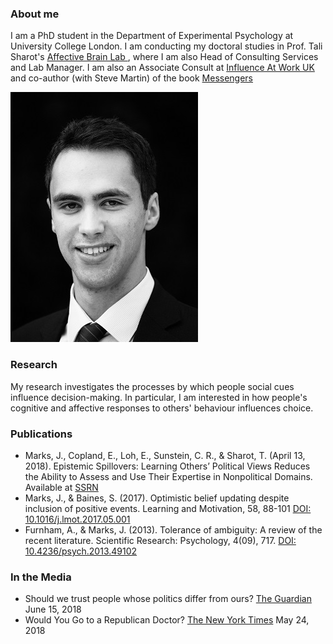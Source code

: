### About me

I am a PhD student in the Department of Experimental Psychology at University College London. I am conducting my doctoral studies in Prof. Tali Sharot's [Affective Brain Lab ](http://affectivebrain.com), where I am also Head of Consulting Services and Lab Manager. I am also an Associate Consult at [Influence At Work UK](http://influenceatwork.co.uk/) and co-author (with Steve Martin) of the book [Messengers](https://www.thebookseller.com/news/prh-publish-book-psychology-modern-day-messengers-733921)

![Joe](https://github.com/joeamarks/joeamarks.github.io/blob/master/JoeProfile.jpg)

### Research

My research investigates the processes by which people social cues influence decision-making. In particular, I am interested in how people's cognitive and affective responses to others' behaviour influences choice.

### Publications
- Marks, J., Copland, E., Loh, E., Sunstein, C. R., & Sharot, T. (April 13, 2018). Epistemic Spillovers: Learning Others’ Political Views Reduces the Ability to Assess and Use Their Expertise in Nonpolitical Domains. Available at [SSRN](https://ssrn.com/abstract=3162009)
- Marks, J., & Baines, S. (2017). Optimistic belief updating despite inclusion of positive events. Learning and Motivation, 58, 88-101 [DOI: 10.1016/j.lmot.2017.05.001](https://doi.org/10.1016/j.lmot.2017.05.001)
- Furnham, A., & Marks, J. (2013). Tolerance of ambiguity: A review of the recent literature. Scientific Research: Psychology, 4(09), 717. [DOI: 10.4236/psych.2013.49102](http://dx.doi.org/10.4236/psych.2013.49102)

### In the Media

- Should we trust people whose politics differ from ours? [The Guardian](https://www.theguardian.com/lifeandstyle/2018/jun/15/should-we-trust-people-whose-politics-differ-oliver-burkeman) June 15, 2018
- Would You Go to a Republican Doctor? [The New York Times](https://www.nytimes.com/2018/05/24/opinion/sunday/politics-distorts-judgment.html) May 24, 2018
